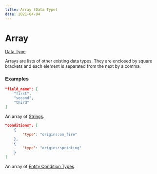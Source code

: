 ```yaml
---
title: Array (Data Type)
date: 2021-04-04
---
```


# Array

[Data Type](../data_types.md)

Arrays are lists of other existing data types. They are enclosed by square brackets and each element is separated from the next by a comma.


### Examples

```json
"field_name": [
    "first",
    "second",
    "third"
]
```

An array of [Strings](string.md).
<br>


```json
"conditions": [
    {
        "type": "origins:on_fire"
    },
    {
        "type": "origins:sprinting"
    }
]
```

An array of [Entity Condition Types](../entity_condition_types.md).
